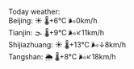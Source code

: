 Today weather:  
Beijing: ☀️   🌡️+6°C 🌬️0km/h  
Tianjin: 🌫  🌡️+9°C 🌬️↙11km/h  
Shijiazhuang: ☀️   🌡️+13°C 🌬️↓8km/h  
Tangshan: 🌦   🌡️+8°C 🌬️↙18km/h  
